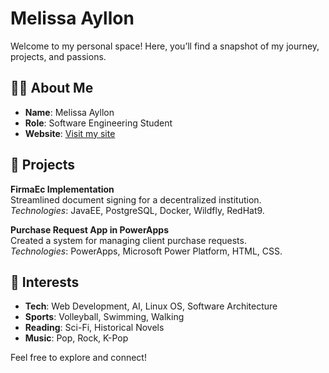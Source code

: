 # Melissa Ayllon

Welcome to my personal space! Here, you’ll find a snapshot of my journey, projects, and passions.


## 👩‍💻 About Me
- **Name**: Melissa Ayllon  
- **Role**: Software Engineering Student  
- **Website**: [Visit my site](https://melissaayllon.github.io/MelissaAyllon/)


## 📂 Projects

**FirmaEc Implementation**  
Streamlined document signing for a decentralized institution.  
*Technologies*: JavaEE, PostgreSQL, Docker, Wildfly, RedHat9.

**Purchase Request App in PowerApps**  
Created a system for managing client purchase requests.  
*Technologies*: PowerApps, Microsoft Power Platform, HTML, CSS.


## 🔧 Interests

- **Tech**: Web Development, AI, Linux OS, Software Architecture
- **Sports**: Volleyball, Swimming, Walking
- **Reading**: Sci-Fi, Historical Novels
- **Music**: Pop, Rock, K-Pop


Feel free to explore and connect!
